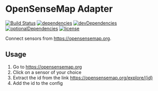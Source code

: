 # OpenSenseMap Adapter

[![Build Status](https://travis-ci.org/tim-hellhake/opensensemap-adapter.svg?branch=master)](https://travis-ci.org/tim-hellhake/opensensemap-adapter)
[![dependencies](https://david-dm.org/tim-hellhake/opensensemap-adapter.svg)](https://david-dm.org/tim-hellhake/opensensemap-adapter)
[![devDependencies](https://david-dm.org/tim-hellhake/opensensemap-adapter/dev-status.svg)](https://david-dm.org/tim-hellhake/opensensemap-adapter?type=dev)
[![optionalDependencies](https://david-dm.org/tim-hellhake/opensensemap-adapter/optional-status.svg)](https://david-dm.org/tim-hellhake/opensensemap-adapter?type=optional)
[![license](https://img.shields.io/badge/license-MPL--2.0-blue.svg)](LICENSE)

Connect sensors from https://opensensemap.org.

## Usage
1. Go to https://opensensemap.org
2. Click on a sensor of your choice
3. Extract the id from the link https://opensensemap.org/explore/{id}
4. Add the id to the config
